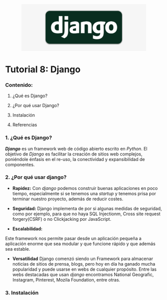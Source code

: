 <p align="center">
<img src = "img/cover.jpeg" width="400">
</p>


# Tutorial 8: Django


### Contenido:

1. ¿Qué es Django?
2. ¿Por qué usar Django?
3. Instalación 

4. Referencias



### 1. ¿Qué es Django?


***Django*** es un framework web de código abierto escrito en *Python*. El objetivo de *Django* es facilitar la creación de sitios web complejos, poniéndole énfasis en el re-uso, la conectividad y expansibilidad de componentes.

### 2. ¿Por qué usar django?

* **Rapidez:**
Con *django* podemos construir buenas aplicaciones en poco tiempo, especialmente si se tenemos una *startup* y tenemos prisa por terminar nuestro proyecto, además de reducir costes.

* **Seguridad:** 
Django implementa de por si algunas medidas de seguridad, como por ejemplo, para que no haya SQL Injectionm, Cross site request forgery(CSRF) o no Clickjacking por JavaScript.

* **Escalabilidad:**

Este framework nos permite pasar desde un aplicación pequeña a aplicación enorme que sea modular y que funcione rápido y que además sea estable.

* **Versatilidad** 
Django comenzó siendo un Framework para almacenar noticias de sitios de prensa, blogs, pero hoy en día ha ganado mucha popularidad y puede usarse en webs de cualquier propósito. Entre las webs destacadas que usan *django* encontramos National Geografic, Instagram, Pinterest, Mozila Foundation, entre otras.


 ### 3. Instalación














